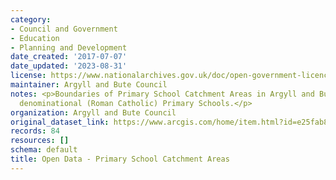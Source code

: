 ```yaml
---
category:
- Council and Government
- Education
- Planning and Development
date_created: '2017-07-07'
date_updated: '2023-08-31'
license: https://www.nationalarchives.gov.uk/doc/open-government-licence/version/3/
maintainer: Argyll and Bute Council
notes: <p>Boundaries of Primary School Catchment Areas in Argyll and Bute, including
  denominational (Roman Catholic) Primary Schools.</p>
organization: Argyll and Bute Council
original_dataset_link: https://www.arcgis.com/home/item.html?id=e25fab81a2c045ca85cccf6cdee98b0f
records: 84
resources: []
schema: default
title: Open Data - Primary School Catchment Areas
---
```

